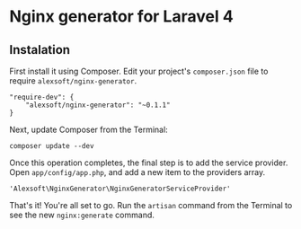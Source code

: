 # Nginx generator for Laravel 4

## Instalation
First install it using Composer. Edit your project's `composer.json` file to require `alexsoft/nginx-generator`.

    "require-dev": {
        "alexsoft/nginx-generator": "~0.1.1"
    }

Next, update Composer from the Terminal:

    composer update --dev

Once this operation completes, the final step is to add the service provider. Open `app/config/app.php`, and add a new item to the providers array.

    'Alexsoft\NginxGenerator\NginxGeneratorServiceProvider'

That's it! You're all set to go. Run the `artisan` command from the Terminal to see the new `nginx:generate` command.